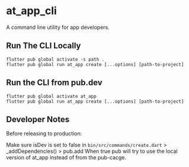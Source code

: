 # at_app_cli

A command line utility for app developers.

## Run The CLI Locally

```
flutter pub global activate -s path .
flutter pub global run at_app create [...options] [path-to-project]
```

## Run the CLI from pub.dev

```
flutter pub global activate at_app
flutter pub global run at_app create [...options] [path-to-project]
```

## Developer Notes

Before releasing to production:

Make sure isDev is set to false in `bin/src/commands/create.dart` > \_addDependencies() > pub.add
When true pub will try to use the local version of at_app instead of from the pub-cacge.
